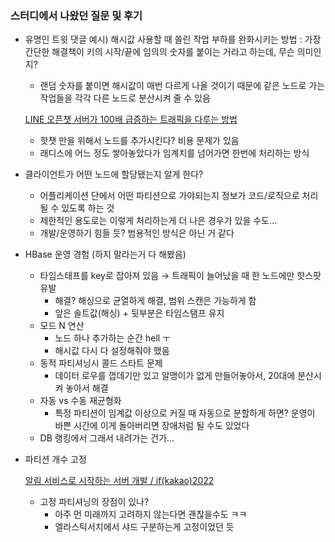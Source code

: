 ### 스터디에서 나왔던 질문 및 후기

- 유명인 트윗 댓글 예시) 해시값 사용할 때 쏠린 작업 부하를 완화시키는 방법 : 가장 간단한 해결책이 키의 시작/끝에 임의의 숫자를 붙이는 거라고 하는데, 무슨 의미인지?
    - 랜덤 숫자를 붙이면 해시값이 매번 다르게 나올 것이기 때문에 같은 노드로 가는 작업들을 각각 다른 노드로 분산시켜 줄 수 있음

  [LINE 오픈챗 서버가 100배 급증하는 트래픽을 다루는 방법](https://engineering.linecorp.com/ko/blog/how-line-openchat-server-handles-extreme-traffic-spikes)

    - 핫챗 만을 위해서 노드를 추가시킨다? 비용 문제가 있음
    - 래디스에 어느 정도 쌓아놓았다가 임계치를 넘어가면 한번에 처리하는 방식
- 클라이언트가 어떤 노드에 할당됐는지 알게 한다?
    - 어플리케이션 단에서 어떤 파티션으로 가야되는지 정보가 코드/로직으로 처리될 수 있도록 하는 것
    - 제한적인 용도로는 이렇게 처리하는게 더 나은 경우가 있을 수도…
    - 개발/운영하기 힘들 듯? 범용적인 방식은 아닌 거 같다
- HBase 운영 경험 (하지 말라는거 다 해봤음)
    - 타임스태프를 key로 잡아져 있음 → 트래픽이 늘어났을 때 한 노드에만 핫스팟 유발
        - 해결? 해싱으로 균열하게 해결, 범위 스캔은 가능하게 함
        - 앞은 솔트값(해싱) + 뒷부분은 타임스탬프 유지
    - 모드 N 연산
        - 노드 하나 추가하는 순간 hell ㅜ
        - 해시값 다시 다 설정해줘야 했음
    - 동적 파티셔닝시 콜드 스타트 문제
        - 데이터 로우를 껍데기만 있고 알맹이가 없게 만들어놓아서, 20대에 분산시켜 놓아서 해결
    - 자동 vs 수동 재균형화
        - 특정 파티션이 임계값 이상으로 커질 때 자동으로 분할하게 하면? 운영이 바쁜 시간에 이게 돌아버리면 장애처럼 될 수도 있었다
    - DB 랭킹에서 그래서 내려가는 건가…
- 파티션 개수 고정

  [알림 서비스로 시작하는 서버 개발 / if(kakao)2022](https://www.youtube.com/watch?v=CmTO68I2HSc)

    - 고정 파티셔닝의 장점이 있나?
        - 아주 먼 미래까지 고려하지 않는다면 괜찮을수도 ㅋㅋ
        - 엘라스틱서치에서 샤드 구분하는게 고정이었던 듯